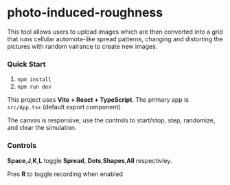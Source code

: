 # photo-induced-roughness

This tool allows users to upload images which are then converted into a grid that runs cellular automota-like spread patterns, changing and distorting the pictures with random vairance to create new images. 

### Quick Start

1. `npm install`  
2. `npm run dev`

This project uses **Vite + React + TypeScript**. The primary app is `src/App.tsx` (default export component).  

The canvas is responsive; use the controls to start/stop, step, randomize, and clear the simulation.

### Controls

**Space**,**J**,**K**,**L** toggle **Spread**, **Dots**,**Shapes**,**All** respectivley.

Pres **R** to toggle recording when enabled
